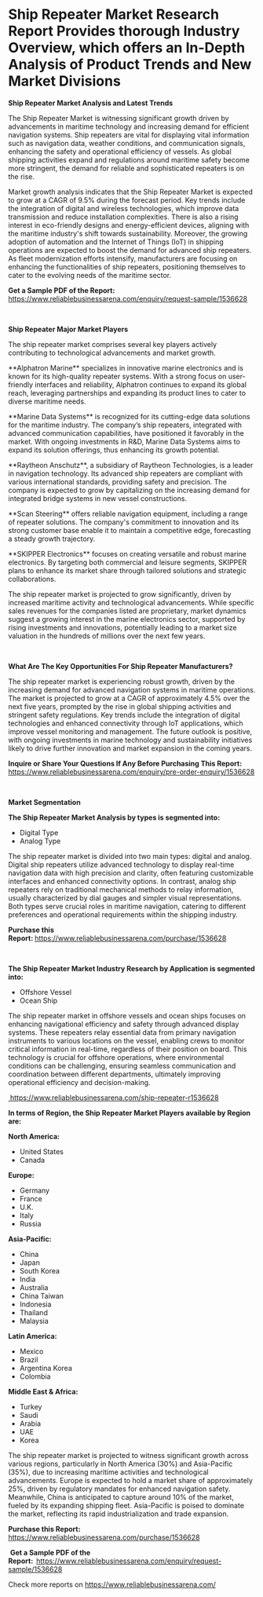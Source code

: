 <p><h1>Ship Repeater Market Research Report Provides thorough Industry Overview, which offers an In-Depth Analysis of Product Trends and New Market Divisions</h1></p><p><strong>Ship Repeater Market Analysis and Latest Trends</strong></p>
<p><p>The Ship Repeater Market is witnessing significant growth driven by advancements in maritime technology and increasing demand for efficient navigation systems. Ship repeaters are vital for displaying vital information such as navigation data, weather conditions, and communication signals, enhancing the safety and operational efficiency of vessels. As global shipping activities expand and regulations around maritime safety become more stringent, the demand for reliable and sophisticated repeaters is on the rise.</p><p>Market growth analysis indicates that the Ship Repeater Market is expected to grow at a CAGR of 9.5% during the forecast period. Key trends include the integration of digital and wireless technologies, which improve data transmission and reduce installation complexities. There is also a rising interest in eco-friendly designs and energy-efficient devices, aligning with the maritime industry's shift towards sustainability. Moreover, the growing adoption of automation and the Internet of Things (IoT) in shipping operations are expected to boost the demand for advanced ship repeaters. As fleet modernization efforts intensify, manufacturers are focusing on enhancing the functionalities of ship repeaters, positioning themselves to cater to the evolving needs of the maritime sector.</p></p>
<p><strong>Get a Sample PDF of the Report:&nbsp;</strong> <a href="https://www.reliablebusinessarena.com/enquiry/request-sample/1536628?utm_campaign=2778&utm_medium=2&utm_source=Github&utm_content=ia&utm_term=27022025&utm_id=ship-repeater">https://www.reliablebusinessarena.com/enquiry/request-sample/1536628</a></p>
<p>&nbsp;</p>
<p><strong>Ship Repeater Major Market Players</strong></p>
<p><p>The ship repeater market comprises several key players actively contributing to technological advancements and market growth.</p><p>**Alphatron Marine** specializes in innovative marine electronics and is known for its high-quality repeater systems. With a strong focus on user-friendly interfaces and reliability, Alphatron continues to expand its global reach, leveraging partnerships and expanding its product lines to cater to diverse maritime needs.</p><p>**Marine Data Systems** is recognized for its cutting-edge data solutions for the maritime industry. The company’s ship repeaters, integrated with advanced communication capabilities, have positioned it favorably in the market. With ongoing investments in R&D, Marine Data Systems aims to expand its solution offerings, thus enhancing its growth potential.</p><p>**Raytheon Anschutz**, a subsidiary of Raytheon Technologies, is a leader in navigation technology. Its advanced ship repeaters are compliant with various international standards, providing safety and precision. The company is expected to grow by capitalizing on the increasing demand for integrated bridge systems in new vessel constructions.</p><p>**Scan Steering** offers reliable navigation equipment, including a range of repeater solutions. The company's commitment to innovation and its strong customer base enable it to maintain a competitive edge, forecasting a steady growth trajectory.</p><p>**SKIPPER Electronics** focuses on creating versatile and robust marine electronics. By targeting both commercial and leisure segments, SKIPPER plans to enhance its market share through tailored solutions and strategic collaborations.</p><p>The ship repeater market is projected to grow significantly, driven by increased maritime activity and technological advancements. While specific sales revenues for the companies listed are proprietary, market dynamics suggest a growing interest in the marine electronics sector, supported by rising investments and innovations, potentially leading to a market size valuation in the hundreds of millions over the next few years.</p></p>
<p>&nbsp;</p>
<p><strong>What Are The Key Opportunities For Ship Repeater Manufacturers?</strong></p>
<p><p>The ship repeater market is experiencing robust growth, driven by the increasing demand for advanced navigation systems in maritime operations. The market is projected to grow at a CAGR of approximately 4.5% over the next five years, prompted by the rise in global shipping activities and stringent safety regulations. Key trends include the integration of digital technologies and enhanced connectivity through IoT applications, which improve vessel monitoring and management. The future outlook is positive, with ongoing investments in marine technology and sustainability initiatives likely to drive further innovation and market expansion in the coming years.</p></p>
<p><strong>Inquire or Share Your Questions If Any Before Purchasing This Report:</strong> <a href="https://www.reliablebusinessarena.com/enquiry/pre-order-enquiry/1536628?utm_campaign=2778&utm_medium=2&utm_source=Github&utm_content=ia&utm_term=27022025&utm_id=ship-repeater">https://www.reliablebusinessarena.com/enquiry/pre-order-enquiry/1536628</a></p>
<p>&nbsp;</p>
<p><strong>Market Segmentation</strong></p>
<p><strong>The Ship Repeater Market Analysis by types is segmented into:</strong></p>
<p><ul><li>Digital Type</li><li>Analog Type</li></ul></p>
<p><p>The ship repeater market is divided into two main types: digital and analog. Digital ship repeaters utilize advanced technology to display real-time navigation data with high precision and clarity, often featuring customizable interfaces and enhanced connectivity options. In contrast, analog ship repeaters rely on traditional mechanical methods to relay information, usually characterized by dial gauges and simpler visual representations. Both types serve crucial roles in maritime navigation, catering to different preferences and operational requirements within the shipping industry.</p></p>
<p><strong>Purchase this Report:&nbsp;</strong><a href="https://www.reliablebusinessarena.com/purchase/1536628?utm_campaign=2778&utm_medium=2&utm_source=Github&utm_content=ia&utm_term=27022025&utm_id=ship-repeater">https://www.reliablebusinessarena.com/purchase/1536628</a></p>
<p>&nbsp;</p>
<p><strong>The Ship Repeater Market Industry Research by Application is segmented into:</strong></p>
<p><ul><li>Offshore Vessel</li><li>Ocean Ship</li></ul></p>
<p><p>The ship repeater market in offshore vessels and ocean ships focuses on enhancing navigational efficiency and safety through advanced display systems. These repeaters relay essential data from primary navigation instruments to various locations on the vessel, enabling crews to monitor critical information in real-time, regardless of their position on board. This technology is crucial for offshore operations, where environmental conditions can be challenging, ensuring seamless communication and coordination between different departments, ultimately improving operational efficiency and decision-making.</p></p>
<p><a href="https://www.reliablebusinessarena.com/ship-repeater-r1536628?utm_campaign=2778&utm_medium=2&utm_source=Github&utm_content=ia&utm_term=27022025&utm_id=ship-repeater">&nbsp;https://www.reliablebusinessarena.com/ship-repeater-r1536628</a></p>
<p><strong>In terms of Region, the Ship Repeater Market Players available by Region are:</strong></p>
<p>
    <p> <strong> North America: </strong>
        <ul>
            <li>United States</li>
            <li>Canada</li>
        </ul>
        </p> 
    <p> <strong> Europe: </strong>
        <ul>
            <li>Germany</li>
            <li>France</li>
            <li>U.K.</li>
            <li>Italy</li>
            <li>Russia</li>
        </ul>
        </p> 
    <p> <strong> Asia-Pacific: </strong>
        <ul>
            <li>China</li>
            <li>Japan</li>
            <li>South Korea</li>
            <li>India</li>
            <li>Australia</li>
            <li>China Taiwan</li>
            <li>Indonesia</li>
            <li>Thailand</li>
            <li>Malaysia</li>
        </ul>
        </p> 
    <p> <strong> Latin America: </strong>
        <ul>
            <li>Mexico</li>
            <li>Brazil</li>
            <li>Argentina Korea</li>
            <li>Colombia</li>
        </ul>
        </p> 
    <p> <strong> Middle East & Africa: </strong>
        <ul>
            <li>Turkey</li>
            <li>Saudi</li>
            <li>Arabia</li>
            <li>UAE</li>
            <li>Korea</li>
        </ul>
    </p>
    </p>
<p><p>The ship repeater market is projected to witness significant growth across various regions, particularly in North America (30%) and Asia-Pacific (35%), due to increasing maritime activities and technological advancements. Europe is expected to hold a market share of approximately 25%, driven by regulatory mandates for enhanced navigation safety. Meanwhile, China is anticipated to capture around 10% of the market, fueled by its expanding shipping fleet. Asia-Pacific is poised to dominate the market, reflecting its rapid industrialization and trade expansion.</p></p>
<p><strong>Purchase this Report: </strong><a href="https://www.reliablebusinessarena.com/purchase/1536628?utm_campaign=2778&utm_medium=2&utm_source=Github&utm_content=ia&utm_term=27022025&utm_id=ship-repeater">https://www.reliablebusinessarena.com/purchase/1536628</a></p>
<p>&nbsp;<strong>Get a Sample PDF of the Report:&nbsp;&nbsp;</strong><a href="https://www.reliablebusinessarena.com/enquiry/request-sample/1536628?utm_campaign=2778&utm_medium=2&utm_source=Github&utm_content=ia&utm_term=27022025&utm_id=ship-repeater">https://www.reliablebusinessarena.com/enquiry/request-sample/1536628</a></p>
<p><strong></strong></p>
<p>Check more reports on <a href="https://www.reliablebusinessarena.com/?utm_campaign=2778&utm_medium=2&utm_source=Github&utm_content=ia&utm_term=27022025&utm_id=ship-repeater">https://www.reliablebusinessarena.com/</a></p>